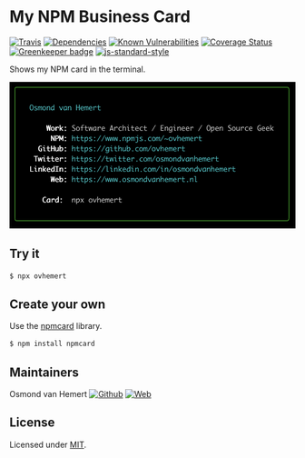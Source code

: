 # My NPM Business Card

[![Travis](https://img.shields.io/travis/com/ovhemert/npmcard-ovhemert.svg?branch=master&logo=travis)](https://travis-ci.com/ovhemert/npmcard-ovhemert)
[![Dependencies](https://img.shields.io/david/ovhemert/npmcard-ovhemert.svg)](https://david-dm.org/ovhemert/npmcard-ovhemert)
[![Known Vulnerabilities](https://snyk.io/test/npm/ovhemert/badge.svg)](https://snyk.io/test/npm/ovhemert)
[![Coverage Status](https://coveralls.io/repos/github/ovhemert/npmcard-ovhemert/badge.svg)](https://coveralls.io/github/ovhemert/npmcard-ovhemert)
[![Greenkeeper badge](https://badges.greenkeeper.io/ovhemert/npmcard-ovhemert.svg)](https://greenkeeper.io/)
[![js-standard-style](https://img.shields.io/badge/code%20style-standard-brightgreen.svg?style=flat)](http://standardjs.com/)

Shows my NPM card in the terminal.

![Example](./assets/images/screenshot.png)

## Try it

``` sh
$ npx ovhemert
```

## Create your own

Use the [npmcard](https://www.npmjs.com/package/npmcard) library.

``` sh
$ npm install npmcard
```

## Maintainers

Osmond van Hemert
[![Github](https://img.shields.io/badge/-website.svg?style=social&logoColor=333&logo=github)](https://github.com/ovhemert)
[![Web](https://img.shields.io/badge/-website.svg?style=social&logoColor=333&logo=nextdoor)](https://ovhemert.dev)

## License

Licensed under [MIT](./LICENSE).
